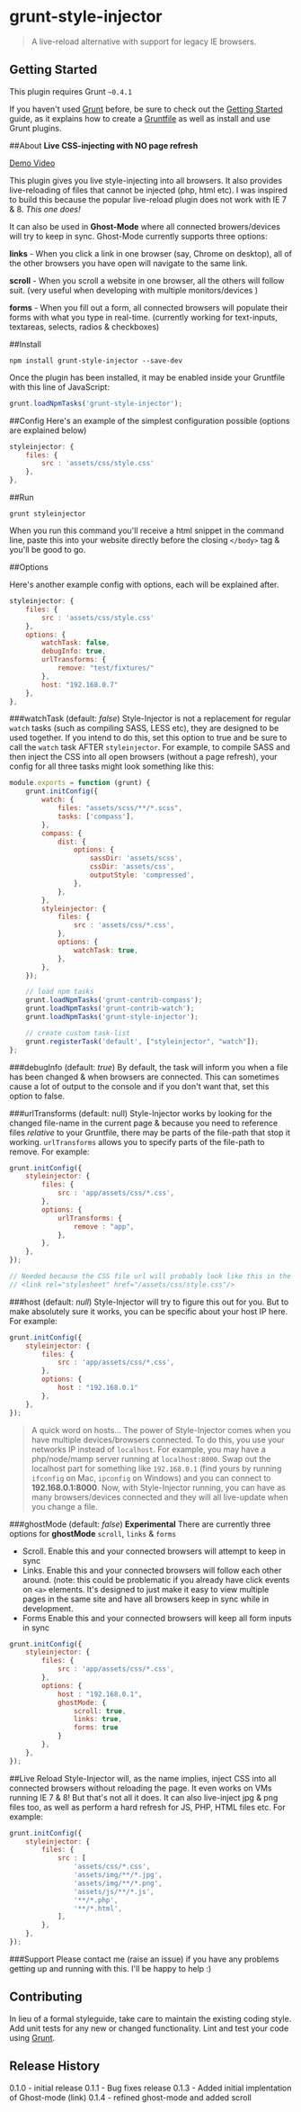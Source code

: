 # grunt-style-injector

> A live-reload alternative with support for legacy IE browsers.

## Getting Started
This plugin requires Grunt `~0.4.1`

If you haven't used [Grunt](http://gruntjs.com/) before, be sure to check out the [Getting Started](http://gruntjs.com/getting-started) guide, as it explains how to create a [Gruntfile](http://gruntjs.com/sample-gruntfile) as well as install and use Grunt plugins.

##About
**Live CSS-injecting with NO page refresh**

[Demo Video](http://www.youtube.com/watch?v=5yNteaXFY-4)

This plugin gives you live style-injecting into all browsers. It also provides live-reloading of files that cannot be injected (php, html etc). I was inspired to build this because the popular live-reload plugin does not work with IE 7 & 8. *This one does!*

It can also be used in **Ghost-Mode** where all connected browers/devices will try to keep in sync. Ghost-Mode currently supports three options:

**links** - When you click a link in one browser (say, Chrome on desktop), all of the other browsers you have open will navigate to the same link.

**scroll** - When you scroll a website in one browser, all the others will follow suit. (very useful when developing with multiple monitors/devices )

**forms** - When you fill out a form, all connected browsers will populate their forms with what you type in real-time. (currently working for
text-inputs, textareas, selects, radios & checkboxes)


##Install


```shell
npm install grunt-style-injector --save-dev
```

Once the plugin has been installed, it may be enabled inside your Gruntfile with this line of JavaScript:

```js
grunt.loadNpmTasks('grunt-style-injector');
```
##Config
Here's an example of the simplest configuration possible (options are explained below)

```js
styleinjector: {
    files: {
        src : 'assets/css/style.css'
    },
},
```

##Run

`grunt styleinjector`

When you run this command you'll receive a html snippet in the command line, paste this into your website directly before the closing `</body>` tag & you'll be good to go.

##Options

Here's another example config with options, each will be explained after.

```js
styleinjector: {
    files: {
        src : 'assets/css/style.css'
    },
    options: {
        watchTask: false,
        debugInfo: true,
        urlTransforms: {
            remove: "test/fixtures/"
        },
        host: "192.168.0.7"
    },
},
```
###watchTask (default: *false*)
Style-Injector is not a replacement for regular `watch` tasks (such as compiling SASS, LESS etc), they are designed to be used together. If you intend to do this, set this option to true and be sure to call the `watch` task AFTER `styleinjector`. For example, to compile SASS and then inject the CSS into all open browsers (without a page refresh), your config for all three tasks might look something like this:


```js
module.exports = function (grunt) {
    grunt.initConfig({
        watch: {
            files: "assets/scss/**/*.scss",
            tasks: ['compass'],
        },
        compass: {
            dist: {
                options: {
                    sassDir: 'assets/scss',
                    cssDir: 'assets/css',
                    outputStyle: 'compressed',
                },
            },
        },
        styleinjector: {
            files: {
                src : 'assets/css/*.css',
            },
            options: {
                watchTask: true,
            },
        },
    });

    // load npm tasks
    grunt.loadNpmTasks('grunt-contrib-compass');
    grunt.loadNpmTasks('grunt-contrib-watch');
    grunt.loadNpmTasks('grunt-style-injector');

    // create custom task-list
    grunt.registerTask('default', ["styleinjector", "watch"]);
};
```

###debugInfo (default: *true*)
By default, the task will inform you when a file has been changed & when browsers are connected. This can sometimes cause a lot of output to the console and if you don't want that, set this option to false.

###urlTransforms (default: null)
Style-Injector works by looking for the changed file-name in the current page & because you need to reference files *relative* to your Gruntfile, there may be parts of the file-path that stop it working. `urlTransforms` allows you to specify parts of the file-path to remove. For example:

```js
grunt.initConfig({
    styleinjector: {
        files: {
            src : 'app/assets/css/*.css',
        },
        options: {
            urlTransforms: {
                remove : "app",
            },
        },
    },
});

// Needed because the CSS file url will probably look like this in the DOM.
// <link rel="stylesheet" href="/assets/css/style.css"/>
```

###host (default: *null*)
Style-Injector will try to figure this out for you. But to make absolutely sure it works, you can be specific about your host IP here.
For example:

```js
grunt.initConfig({
    styleinjector: {
        files: {
            src : 'app/assets/css/*.css',
        },
        options: {
            host : "192.168.0.1"
        },
    },
});
```
> A quick word on hosts...
The power of Style-Injector comes when you have multiple devices/browsers connected. To do this, you use your networks IP instead of `localhost`. For example, you may have a php/node/mamp server running at `localhost:8000`. Swap out the localhost part for something like `192.168.0.1` (find yours by running `ifconfig` on Mac, `ipconfig` on Windows) and you can connect to **192.168.0.1:8000**. Now, with Style-Injector running, you can have as many browsers/devices connected and they will all live-update when you change a file.

###ghostMode (default: *false*) **Experimental**
There are currently three options for **ghostMode** `scroll`, `links` & `forms`

- Scroll. Enable this and your connected browsers will attempt to keep in sync
- Links. Enable this and your connected browsers will follow each other around. (note: this could be problematic if you already have click events
on `<a>` elements. It's designed to just make it easy to view multiple pages in the same site and have all browsers keep in sync while in development.
- Forms Enable this and your connected browsers will keep all form inputs in sync

```js
grunt.initConfig({
    styleinjector: {
        files: {
            src : 'app/assets/css/*.css',
        },
        options: {
            host : "192.168.0.1",
            ghostMode: {
                scroll: true,
                links: true,
                forms: true
            }
        },
    },
});
```


##Live Reload
Style-Injector will, as the name implies, inject CSS into all connected browsers without reloading the page. It even works on VMs running IE 7 & 8! But that's not all it does. It can also live-inject jpg & png files too, as well as perform a hard refresh for JS, PHP, HTML files etc. For example:

```js
grunt.initConfig({
    styleinjector: {
        files: {
            src : [
                'assets/css/*.css',
                'assets/img/**/*.jpg',
                'assets/img/**/*.png',
                'assets/js/**/*.js',
                '**/*.php',
                '**/*.html',
            ],
        },
    },
});
```

###Support
Please contact me (raise an issue) if you have any problems getting up and running with this. I'll be happy to help :)

## Contributing
In lieu of a formal styleguide, take care to maintain the existing coding style. Add unit tests for any new or changed functionality. Lint and test your code using [Grunt](http://gruntjs.com/).

## Release History
0.1.0 - initial release
0.1.1 - Bug fixes release
0.1.3 - Added initial implentation of Ghost-mode (link)
0.1.4 - refined ghost-mode and added scroll